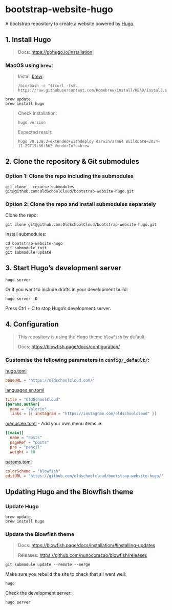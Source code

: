 # bootstrap-website-hugo
A bootstrap repository to create a website powered by [Hugo](https://gohugo.io/).

## 1. Install Hugo
> Docs: https://gohugo.io/installation

### MacOS using `brew`:
> Install [brew](https://brew.sh/):
>
> ```commandline
> /bin/bash -c "$(curl -fsSL https://raw.githubusercontent.com/Homebrew/install/HEAD/install.sh)"
> ```
```commandline
brew update
brew install hugo
```

> Check installation:
> ```commandline
> hugo version
> ```
>
> Expected result:
> ```
> hugo v0.139.3+extended+withdeploy darwin/arm64 BuildDate=2024-11-29T15:36:56Z VendorInfo=brew
> ```

## 2. Clone the repository & Git submodules

### Option 1: Clone the repo including the submodules
```commandline
git clone --recurse-submodules git@github.com:OldSchoolCloud/bootstrap-website-hugo.git
```

### Option 2: Clone the repo and install submodules separately
Clone the repo:
```commandline
git clone git@github.com:OldSchoolCloud/bootstrap-website-hugo.git
```

Install submodules:
```commandline
cd bootstrap-website-hugo
git submodule init
git submodule update
```

## 3. Start Hugo’s development server
```commandline
hugo server
```
Or if you want to include drafts in your development build:
```commandline
hugo server -D
```

Press Ctrl + C to stop Hugo’s development server.

## 4. Configuration
> This repository is using the Hugo theme `blowfish` by default.
>
> Docs: https://blowfish.page/docs/configuration/

### Customise the following parameters in `config/_default/`:

[hugo.toml](config/_default/hugo.toml)

```toml
baseURL = "https://oldschoolcloud.com/"
```

[languages.en.toml](config/_default/languages.en.toml)
```toml
title = "OldSchoolCloud"
[params.author]
  name = "Valerio"
  links = [{ instagram = "https://instagram.com/oldschoolcloud" }]
```

[menus.en.toml](config/_default/menus.en.toml) - Add your own menu items ie:
```toml
[[main]]
  name = "Posts"
  pageRef = "posts"
  pre = "pencil"
  weight = 10
```

[params.toml](config/_default/params.toml)
```toml
colorScheme = "blowfish"
editURL = "https://github.com/oldschoolcloud/bootstrap-website-hugo/"
```

## Updating Hugo and the Blowfish theme

### Update Hugo
```commandline
brew update
brew install hugo
```

### Update the Blowfish theme
> Docs: https://blowfish.page/docs/installation/#installing-updates
>
> Releases: https://github.com/nunocoracao/blowfish/releases
```commandline
git submodule update --remote --merge
```

Make sure you rebuild the site to check that all went well:
```commandline
hugo
```
Check the development server:
```commandline
hugo server
```
